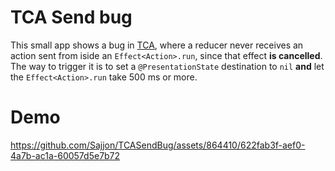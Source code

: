 #  TCA Send bug

This small app shows a bug in [TCA](https://github.com/pointfreeco/swift-composable-architecture), where a reducer never receives an action sent from iside an `Effect<Action>.run`, since that effect **is cancelled**. The way to trigger it is to set a `@PresentationState` destination to `nil` **and** let the `Effect<Action>.run` take 500 ms or more.

# Demo

https://github.com/Sajjon/TCASendBug/assets/864410/622fab3f-aef0-4a7b-ac1a-60057d5e7b72

